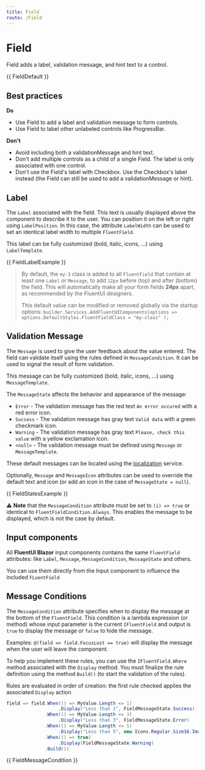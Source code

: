 ```yaml
---
title: Field
route: /Field
---
```


# Field

Field adds a label, validation message, and hint text to a control.

{{ FieldDefault }}

## Best practices

**Do**

- Use Field to add a label and validation message to form controls.
- Use Field to label other unlabeled controls like ProgressBar.

**Don't**

- Avoid including both a validationMessage and hint text.
- Don't add multiple controls as a child of a single Field. The label is only associated with one control.
- Don't use the Field's label with Checkbox. Use the Checkbox's label instead (the Field can still be used to add a validationMessage or hint).

## Label

The `Label` associated with the field.
This text is usually displayed above the component to describe it to the user.
You can position it on the left or right using `LabelPosition`.
In this case, the attribute `LabelWidth` can be used to set an identical label width
to multiple `FluentField`.

This label can be fully customized (bold, italic, icons, ...) using `LabelTemplate`.

{{ FieldLabelExample }}

> By default, the `my-3` class is added to all `FluentField`
> that contain at least one `Label` or `Message`,
> to add `12px` before (top) and after (bottom) the field.
> This will automatically make all your form fields **24px** apart,
> as recommended by the FluentUI designers.
>
> This default value can be modified or removed globally via the startup options:
> `builder.Services.AddFluentUIComponents(options => options.DefaultStyles.FluentFieldClass = "my-class" );`

## Validation Message

The `Message` is used to give the user feedback about the value entered.
The field can validate itself using the rules defined in `MessageCondition`.
It can be used to signal the result of form validation.

This message can be fully customized (bold, italic, icons, ...) using `MessageTemplate`.

The `MessageState` affects the behavior and appearance of the message:
- `Error` - The validation message has the red text `An error occured` with a red error icon.
- `Success` - The validation message has gray text `Valid data` with a green checkmark icon.
- `Warning` - The validation message has gray text `Please, check this value` with a yellow exclamation icon.
- `<null>` - The validation message must be defined using `Message` or `MessageTemplate`.

These default messages can be located using the [localization](/localization) service.

Optionally, `Message` and `MessageIcon` attributes can be used to override
the default text and icon (or add an icon in the case of `MessageState = null`).

{{ FieldStatesExample }}

⚠️ **Note** that the `MessageCondition` attribute must be set to
`(i) => true` or identical to `FluentFieldCondition.Always`.
This enables the message to be displayed, which is not the case by default.

## Input components

All **FluentUI Blazor** input components contains the same `FluentField` attributes:
like `Label`, `Message`, `MessageCondition`, `MessageState` and others.

You can use them directly from the Input component to influence the included `FLuentField`

## Message Conditions

The `MessageCondition` attribute specifies when to display the message
at the bottom of the `FluentField`.
This condition is a lambda expression (or method) whose input parameter
is the current `IFluentField` and output is `true` to display the message
or `false` to hide the message.

Examples: `@(field => field.FocusLost == true)` will display the message
when the user will leave the component.

To help you implement these rules, you can use the `IFluentField.Where`
method associated with the `Display` method. You must finalize the rule
definition using the method `Build()` (to start the validation of the rules).

Rules are evaluated in order of creation: the first rule checked applies
the associated `Display` action

```csharp
field => field.When(() => MyValue.Length <= 1)
                   .Display("Less than 1", FieldMessageState.Success)
              .When(() => MyValue.Length <= 3)
                   .Display("Less than 3", FieldMessageState.Error)
              .When(() => MyValue.Length <= 5)
                   .Display("Less than 5", new Icons.Regular.Size16.Image())
              .When(() => true)
                   .Display(FieldMessageState.Warning)
              .Build())
```

{{ FieldMessageCondition }}

